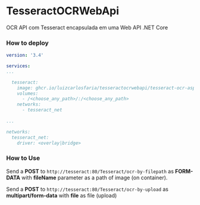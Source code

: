 # TesseractOCRWebApi
OCR API com Tesseract encapsulada em uma Web API .NET Core


### How to deploy

``` yml
version: '3.4'

services:
...

  tesseract:
    image: ghcr.io/luizcarlosfaria/tesseractocrwebapi/tesseract-ocr-aspnet-webapi:2.1.1
    volumes:
      - /<choose_any_path>/:/<choose_any_path>
    networks:
      - tesseract_net
    
...

networks:
  tesseract_net:
    driver: <overlay|bridge>
```` 

### How to Use

Send a **POST** to `http://tesseract:80/Tesseract/ocr-by-filepath` as **FORM-DATA** with **fileName** parameter as a path of image (on container).

Send a **POST** to `http://tesseract:80/Tesseract/ocr-by-upload` as **multipart/form-data** with **file** as file (upload)



